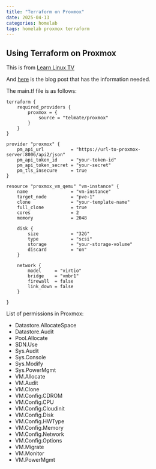 ```yaml
---
title: "Terraform on Proxmox"
date: 2025-04-13
categories: homelab
tags: homelab proxmox terraform
---
```


## Using Terraform on Proxmox

This is from [Learn Linux TV](https://https://www.google.com/url?sa=t&source=web&rct=j&opi=89978449&url=https://www.youtube.com/watch%3Fv%3D1kFBk0ePtxo&ved=2ahUKEwj_y8_skNWMAxVcwckDHXT2D0cQtwJ6BAgJEAI&usg=AOvVaw0kve9BpSvtpz6HfwEZmr-e)

And [here](https://https://www.youtube.com/redirect?event=video_description&redir_token=QUFFLUhqbmxVb0lHMHBRLUprdFpRU0ozSjZqRzgzaUZiZ3xBQ3Jtc0tuRjlNNkxqV00zNHE5eDFSdGhPbjNMb3lwcm9FU0lZNnViLUJHLXAtQTFNbVBjTHVvZ0FsdHFDVTlEN0JUNnV3bVA1akIzblpRNzVXQ09MTVNlV3hoeHRLOUcyTHl3czBXWmNhUXdnT2g5eGw2dkl3RQ&q=https%3A%2F%2Flearnlinux.link%2Fproxmox-tf&v=1kFBk0ePtxo) is the blog post that has the information needed.

The main.tf file is as follows:

```hcl
terraform {
    required_providers {
        proxmox = {
            source = "telmate/proxmox"
        }
    }
}

provider "proxmox" {
    pm_api_url          = "https://url-to-proxmox-server:8006/api2/json"
    pm_api_token_id     = "your-token-id"
    pm_api_token_secret = "your-secret"
    pm_tls_insecure     = true
}

resource "proxmox_vm_qemu" "vm-instance" {
    name                = "vm-instance"
    target_node         = "pve-1"
    clone               = "your-template-name"
    full_clone          = true
    cores               = 2
    memory              = 2048

    disk {
        size            = "32G"
        type            = "scsi"
        storage         = "your-storage-volume"
        discard         = "on"
    }

    network {
        model     = "virtio"
        bridge    = "vmbr1"
        firewall  = false
        link_down = false
    }

}
```
List of permissions in Proxmox:

- Datastore.AllocateSpace
- Datastore.Audit
- Pool.Allocate
- SDN.Use
- Sys.Audit
- Sys.Console
- Sys.Modify
- Sys.PowerMgmt
- VM.Allocate
- VM.Audit
- VM.Clone
- VM.Config.CDROM
- VM.Config.CPU
- VM.Config.Cloudinit
- VM.Config.Disk
- VM.Config.HWType
- VM.Config.Memory
- VM.Config.Network
- VM.Config.Options
- VM.Migrate
- VM.Monitor
- VM.PowerMgmt